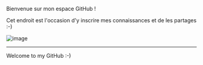 Bienvenue sur mon espace GitHub ! 

Cet endroit est l'occasion d'y inscrire mes connaissances et de les partages :-)

![image](https://user-images.githubusercontent.com/97849927/202805610-687d7e39-b97d-4142-a9ec-03d64558750b.png)

---------------------------------------------------------------------------------------------------------------------------


Welcome to my GitHub :-)
